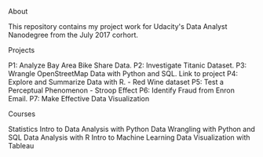 About

This repository contains my project work for Udacity's Data Analyst Nanodegree from the July 2017 corhort.

Projects

P1: Analyze Bay Area Bike Share Data.
P2: Investigate Titanic Dataset. 
P3: Wrangle OpenStreetMap Data with Python and SQL. Link to project
P4: Explore and Summarize Data with R. - Red Wine dataset
P5: Test a Perceptual Phenomenon - Stroop Effect
P6: Identify Fraud from Enron Email.
P7: Make Effective Data Visualization


Courses

Statistics
Intro to Data Analysis with Python
Data Wrangling with Python and SQL
Data Analysis with R
Intro to Machine Learning
Data Visualization with Tableau
